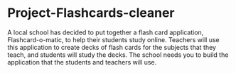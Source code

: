 # Project-Flashcards-cleaner
A local school has decided to put together a flash card application, Flashcard-o-matic, to help their students study online. Teachers will use this application to create decks of flash cards for the subjects that they teach, and students will study the decks. The school needs you to build the application that the students and teachers will use.

